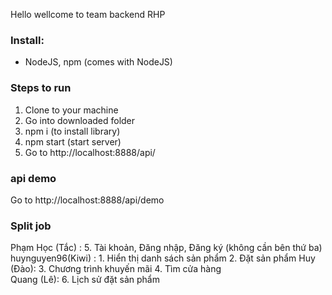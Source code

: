 Hello wellcome to team backend RHP 

### Install:
 - NodeJS, npm (comes with NodeJS)


### Steps to run
 1. Clone to your machine
 2. Go into downloaded folder
 3. npm i (to install library)
 4. npm start (start server)
 5. Go to http://localhost:8888/api/

 ### api demo

 Go to http://localhost:8888/api/demo 

 ### Split job

 Phạm Học (Tắc) : 
    5. Tài khoản, Đăng nhập, Đăng ký (không cần bên thứ ba)
 huynguyen96(Kiwi) : 
    1. Hiển thị danh sách sản phẩm 
    2. Đặt sản phẩm 
 Huy (Đào): 
    3. Chương trình khuyến mãi 
    4. Tìm cửa hàng  
Quang (Lê):
    6. Lịch sử đặt sản phẩm   